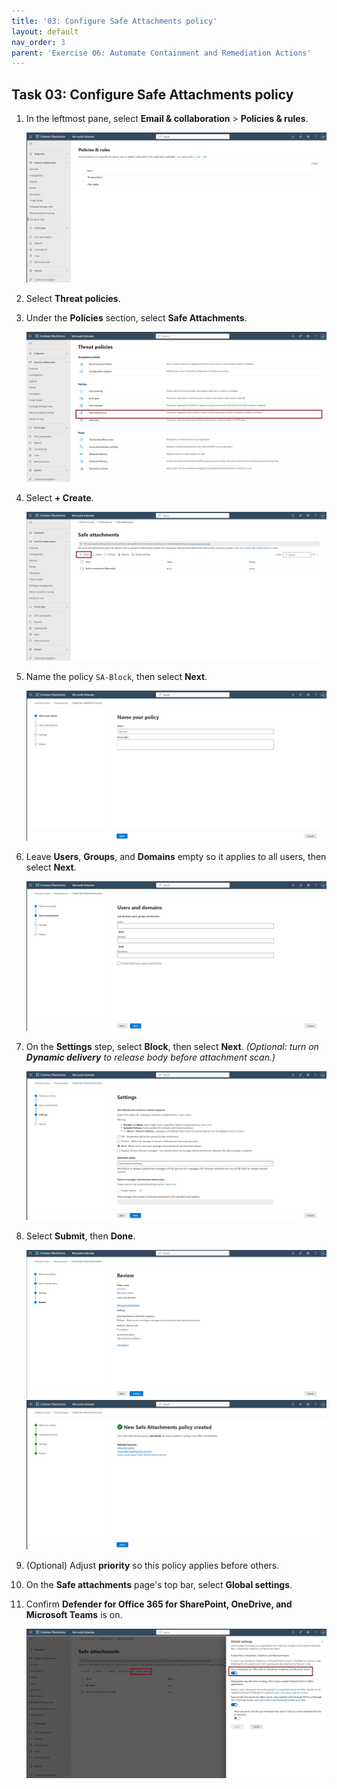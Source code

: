 ```yaml
---
title: '03: Configure Safe Attachments policy'
layout: default
nav_order: 3
parent: 'Exercise 06: Automate Containment and Remediation Actions'
---
```


## Task 03: Configure Safe Attachments policy

1. In the leftmost pane, select **Email & collaboration** > **Policies & rules**.  

   ![Containment-15.png](../../media/Containment-15.png)

1. Select **Threat policies**.

1. Under the **Policies** section, select **Safe Attachments**.  

   ![Containment-16.png](../../media/Containment-16.png)

1. Select **+ Create**.  

   ![Containment-17.png](../../media/Containment-17.png)

1. Name the policy `SA-Block`, then select **Next**.  

   ![Containment-18.png](../../media/Containment-18.png)

1. Leave **Users**, **Groups**, and **Domains** empty so it applies to all users, then select **Next**.  

   ![Containment-19.png](../../media/Containment-19.png)

1. On the **Settings** step, select **Block**, then select **Next**. *(Optional: turn on **Dynamic delivery** to release body before attachment scan.)*  

    ![Containment-20.png](../../media/Containment-20.png)

1. Select **Submit**, then **Done**.  

    ![Containment-21.png](../../media/Containment-21.png)  
    ![Containment-22.png](../../media/Containment-22.png)

1. (Optional) Adjust **priority** so this policy applies before others.  

1. On the **Safe attachments** page's top bar, select **Global settings**.

1. Confirm **Defender for Office 365 for SharePoint, OneDrive, and Microsoft Teams** is on.  

    ![Containment-23.png](../../media/Containment-23.png)

